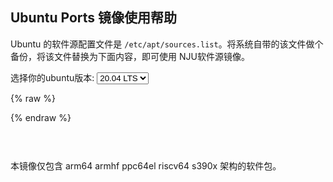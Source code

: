 ## Ubuntu Ports 镜像使用帮助

Ubuntu 的软件源配置文件是
`/etc/apt/sources.list`。将系统自带的该文件做个备份，将该文件替换为下面内容，即可使用
NJU软件源镜像。


<form class="form-inline">
<div class="form-group">
	<label>选择你的ubuntu版本: </label>
	<select class="form-control release-select" data-template="#apt-template" data-target="#apt-content">
	  <option data-release="precise">12.04 LTS</option>
	  <option data-release="trusty">14.04 LTS</option>
	  <option data-release="xenial">16.04 LTS</option>
	  <option data-release="bionic">18.04 LTS</option>
	  <option data-release="focal" selected>20.04 LTS</option>
	  <option data-release="groovy">20.10</option>
	</select>
</div>
</form>

{% raw %}
<script id="apt-template" type="x-tmpl-markup">
# 默认注释了源码镜像以提高 apt update 速度，如有需要可自行取消注释
deb https://{%endraw%}mirror.nju.edu.cn{%raw%}/ubuntu-ports/ {{release_name}} main restricted universe multiverse
# deb-src https://{%endraw%}mirror.nju.edu.cn{%raw%}/ubuntu-ports/ {{release_name}} main restricted universe multiverse
deb https://{%endraw%}mirror.nju.edu.cn{%raw%}/ubuntu-ports/ {{release_name}}-updates main restricted universe multiverse
# deb-src https://{%endraw%}mirror.nju.edu.cn{%raw%}/ubuntu-ports/ {{release_name}}-updates main restricted universe multiverse
deb https://{%endraw%}mirror.nju.edu.cn{%raw%}/ubuntu-ports/ {{release_name}}-backports main restricted universe multiverse
# deb-src https://{%endraw%}mirror.nju.edu.cn{%raw%}/ubuntu-ports/ {{release_name}}-backports main restricted universe multiverse
deb https://{%endraw%}mirror.nju.edu.cn{%raw%}/ubuntu-ports/ {{release_name}}-security main restricted universe multiverse
# deb-src https://{%endraw%}mirror.nju.edu.cn{%raw%}/ubuntu-ports/ {{release_name}}-security main restricted universe multiverse

# 预发布软件源，不建议启用
# deb https://{%endraw%}mirror.nju.edu.cn{%raw%}/ubuntu-ports/ {{release_name}}-proposed main restricted universe multiverse
# deb-src https://{%endraw%}mirror.nju.edu.cn{%raw%}/ubuntu-ports/ {{release_name}}-proposed main restricted universe multiverse
</script>
{% endraw %}

<p></p>

<pre>
<code id="apt-content">
</code>
</pre>

本镜像仅包含 arm64 armhf ppc64el riscv64 s390x 架构的软件包。
